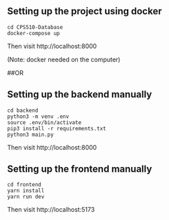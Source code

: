 ## Setting up the project using docker

```shell
cd CPS510-Database
docker-compose up
```

Then visit http://localhost:8000

(Note: docker needed on the computer)



##OR



## Setting up the backend manually

```shell
cd backend
python3 -m venv .env
source .env/bin/activate
pip3 install -r requirements.txt
python3 main.py
```

Then visit http://localhost:8000

## Setting up the frontend manually

```shell
cd frontend
yarn install
yarn run dev
```

Then visit http://localhost:5173
